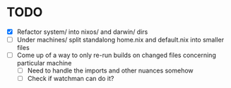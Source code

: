 # TODO

- [x] Refactor system/ into nixos/ and darwin/ dirs
- [ ] Under machines/ split standalong home.nix and default.nix into smaller files
- [ ] Come up of a way to only re-run builds on changed files concerning particular machine
  - [ ] Need to handle the imports and other nuances somehow
  - [ ] Check if watchman can do it?
